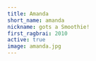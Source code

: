 ```yaml
---
title: Amanda
short_name: amanda
nickname: gots a Smoothie!
first_ragbrai: 2010
active: true
image: amanda.jpg
---
```

